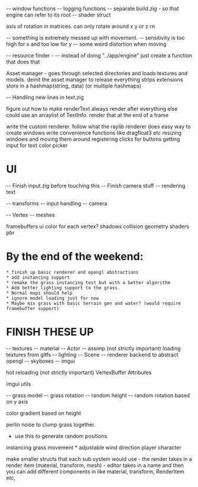 -- window functions
-- logging functions
-- separate build.zig - so that engine can refer to its root
-- shader struct

axis of rotation in matrices. can only rotate around x y or z rn

-- something is extremely messed up with movement.
-- sensitivity is too high for x and too low for y
-- some weird distortion when moving


-- resource finder -
--    instead of doing "../app/engine" just create a function that does that

Asset manager - goes through selected directories and loads
textures and models. deinit the asset manager to release everything
strips extensions
store in a hashmap(string, data) (or multiple hashmaps)

-- Handling new lines in text.zig

figure out how to make renderText always render after everything else
could use an arraylist of TextInfo. render that at the end of a frame


write the custom renderer. follow what the raylib renderer does
easy way to create windows
write convenience functions like dragfloat3 etc
resizing windows and moving them around
registering clicks for buttons
getting input for text
color picker

# UI
-- Finish input.zig before touching this
-- Finish camera stuff
-- rendering text

-- transforms
-- input handling
-- camera

-- Vertex
-- meshes


framebuffers
ui
color for each vertex?
shadows
collision
geometry shaders
pbr

# By the end of the weekend:
    * finish up basic renderer and opengl abstractions
    * add instancing support
    * remake the grass instancing test but with a better algorithm
    * Add better lighting support to the grass.
    * Normal maps should help
    * ignore model loading just for now
    * Maybe mix grass with basic terrain gen and water? (would require framebuffer support)

# FINISH THESE UP
-- textures
-- material
-- Actor
-- assimp (not strictly important)
loading textures from gltfs
-- lighting
-- Scene
-- renderer backend to abstract opengl
-- skyboxes
-- imgui

hot reloading (not strictly important)
VertexBuffer Attributes

imgui utils

-- grass model
-- grass rotation
-- random height
-- random rotation based on y axis

color gradient based on height

perlin noise to clump grass together.
- use this to generate random positions

instancing
grass movement
    * adjustable wind direction
player character


make smaller structs that each sub system would use
    - the render takes in a render item (material, transform, mesh)
    - editor takes in a name and then you can add different components 
        in like material, transform, RenderItem etc,

